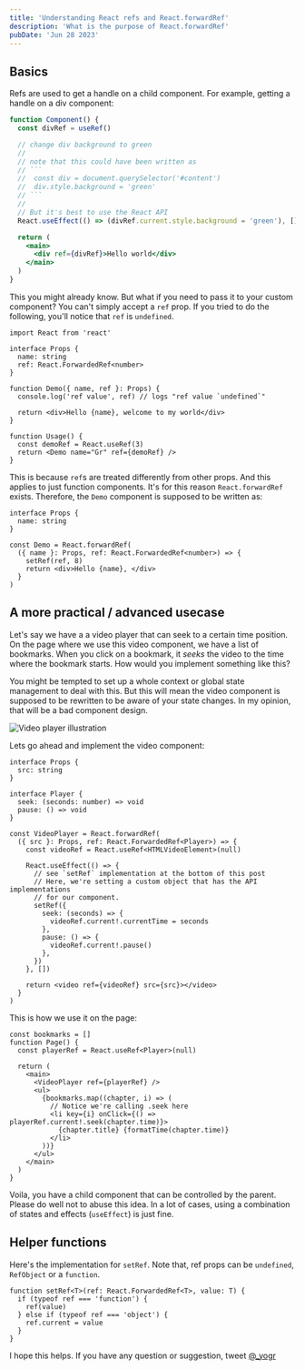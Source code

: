 ```yaml
---
title: 'Understanding React refs and React.forwardRef'
description: 'What is the purpose of React.forwardRef'
pubDate: 'Jun 28 2023'
---
```


## Basics

Refs are used to get a handle on a child component. For example, getting a handle on a div component:

````jsx
function Component() {
  const divRef = useRef()

  // change div background to green
  //
  // note that this could have been written as
  // ```
  //  const div = document.querySelector('#content')
  //  div.style.background = 'green'
  // ```
  //
  // But it's best to use the React API
  React.useEffect(() => (divRef.current.style.background = 'green'), [])

  return (
    <main>
      <div ref={divRef}>Hello world</div>
    </main>
  )
}
````

This you might already know. But what if you need to pass it to your custom component? You can't simply accept a `ref` prop. If you tried to do the following, you'll notice that `ref` is `undefined`.

```tsx
import React from 'react'

interface Props {
  name: string
  ref: React.ForwardedRef<number>
}

function Demo({ name, ref }: Props) {
  console.log('ref value', ref) // logs "ref value `undefined`"

  return <div>Hello {name}, welcome to my world</div>
}

function Usage() {
  const demoRef = React.useRef(3)
  return <Demo name="Gr" ref={demoRef} />
}
```

This is because `ref`s are treated differently from other props. And this applies to just function components. It's for this reason `React.forwardRef` exists. Therefore, the `Demo` component is supposed to be written as:

```tsx
interface Props {
  name: string
}

const Demo = React.forwardRef(
  ({ name }: Props, ref: React.ForwardedRef<number>) => {
    setRef(ref, 8)
    return <div>Hello {name}, </div>
  }
)
```

## A more practical / advanced usecase

Let's say we have a a video player that can seek to a certain time position.
On the page where we use this video component, we have a list of bookmarks. When you click on a bookmark, it _seeks_ the video to the time where the bookmark starts. How would you implement something like this?

You might be tempted to set up a whole context or global state management to deal with this. But this will mean the video component is supposed to be rewritten to be aware of your state changes. In my opinion, that will be a bad component design.

![Video player illustration](/video-player-ref-illustration.png)

Lets go ahead and implement the video component:

```tsx
interface Props {
  src: string
}

interface Player {
  seek: (seconds: number) => void
  pause: () => void
}

const VideoPlayer = React.forwardRef(
  ({ src }: Props, ref: React.ForwardedRef<Player>) => {
    const videoRef = React.useRef<HTMLVideoElement>(null)

    React.useEffect(() => {
      // see `setRef` implementation at the bottom of this post
      // Here, we're setting a custom object that has the API implementations
      // for our component.
      setRef({
        seek: (seconds) => {
          videoRef.current!.currentTime = seconds
        },
        pause: () => {
          videoRef.current!.pause()
        },
      })
    }, [])

    return <video ref={videoRef} src={src}></video>
  }
)
```

This is how we use it on the page:

```tsx
const bookmarks = []
function Page() {
  const playerRef = React.useRef<Player>(null)

  return (
    <main>
      <VideoPlayer ref={playerRef} />
      <ul>
        {bookmarks.map((chapter, i) => (
          // Notice we're calling .seek here
          <li key={i} onClick={() => playerRef.current!.seek(chapter.time)}>
            {chapter.title} {formatTime(chapter.time)}
          </li>
        ))}
      </ul>
    </main>
  )
}
```

Voila, you have a child component that can be controlled by the parent. Please do well not to abuse this idea. In a lot of cases, using a combination of states and effects (`useEffect`) is just fine.

## Helper functions

Here's the implementation for `setRef`. Note that, ref props can be `undefined`, `RefObject` or a `function`.

```tsx
function setRef<T>(ref: React.ForwardedRef<T>, value: T) {
  if (typeof ref === 'function') {
    ref(value)
  } else if (typeof ref === 'object') {
    ref.current = value
  }
}
```

I hope this helps. If you have any question or suggestion, tweet [@\_yogr](https://twitter.com/_yogr)
